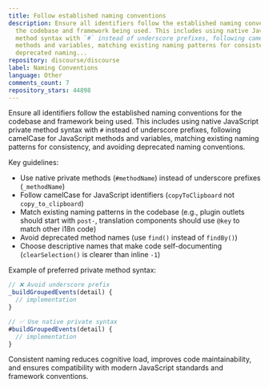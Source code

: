```yaml
---
title: Follow established naming conventions
description: Ensure all identifiers follow the established naming conventions for
  the codebase and framework being used. This includes using native JavaScript private
  method syntax with `#` instead of underscore prefixes, following camelCase for JavaScript
  methods and variables, matching existing naming patterns for consistency, and avoiding
  deprecated naming...
repository: discourse/discourse
label: Naming Conventions
language: Other
comments_count: 7
repository_stars: 44898
---
```


Ensure all identifiers follow the established naming conventions for the codebase and framework being used. This includes using native JavaScript private method syntax with `#` instead of underscore prefixes, following camelCase for JavaScript methods and variables, matching existing naming patterns for consistency, and avoiding deprecated naming conventions.

Key guidelines:
- Use native private methods (`#methodName`) instead of underscore prefixes (`_methodName`)
- Follow camelCase for JavaScript identifiers (`copyToClipboard` not `copy_to_clipboard`)
- Match existing naming patterns in the codebase (e.g., plugin outlets should start with `post-`, translation components should use `@key` to match other i18n code)
- Avoid deprecated method names (use `find()` instead of `findBy()`)
- Choose descriptive names that make code self-documenting (`clearSelection()` is clearer than inline `-1`)

Example of preferred private method syntax:
```javascript
// ❌ Avoid underscore prefix
_buildGroupedEvents(detail) {
  // implementation
}

// ✅ Use native private syntax
#buildGroupedEvents(detail) {
  // implementation
}
```

Consistent naming reduces cognitive load, improves code maintainability, and ensures compatibility with modern JavaScript standards and framework conventions.